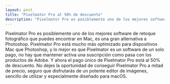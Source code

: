 ```yaml
---
layout: post
title: "Pixelmator Pro al 50% de descuento"
description: "Pixelmator Pro es posiblemente uno de los mejores software de retoque fotográfico que puedes encontrar en Mac, es una gran alternativa a Photoshop."
---
```


Pixelmator Pro es posiblemente uno de los mejores software de retoque fotográfico que puedes encontrar en Mac, es una gran alternativa a Photoshop. Pixelmator Pro está mucho más optimizado para dispositivos Mac que Photoshop, y lo mejor es que Pixelmator es un software de un solo pago, no hay que mantener activa una suscripción como pasa con los productos de Adobe. Y ahora el pago único de Pixelmator Pro está al 50% de descuento. No dejes la oportunidad de conseguir Pixelmator Pro a mitad de precio, seguro que disfrutarás de un potente editor de imágenes, sencillo de utilizar y especialmente diseñado para macOS.
